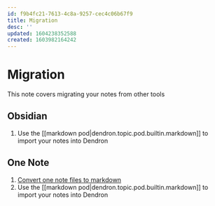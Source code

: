 ```yaml
---
id: f9b4fc21-7613-4c8a-9257-cec4c06b67f9
title: Migration
desc: ''
updated: 1604238352588
created: 1603982164242
---
```


# Migration

This note covers migrating your notes from other tools

## Obsidian
1. Use the [[markdown pod|dendron.topic.pod.builtin.markdown]] to import your notes into Dendron

## One Note

1. [Convert one note files to markdown](https://itectec.com/superuser/how-to-export-all-onenote-pages-to-individual-markdown-files/)
2. Use the [[markdown pod|dendron.topic.pod.builtin.markdown]] to import your notes into Dendron

